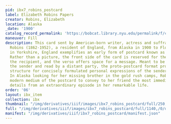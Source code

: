 ```yaml
---
pid: ibx7_robins_postcard
label: Elizabeth Robins Papers
creator: Robins, Elizabeth
location: Alaska
_date: '1900'
catalog_record_permalink: 'https://bobcat.library.nyu.edu/permalink/f/ci13eu/nyu_aleph006049994'
maneuver: Fill
description: This card sent by American-born writer, actress and suffragist Elizabeth
  Robins (1862-1952), a resident of England, from Alaska in 1900 to Florence Bell
  in Yorkshire, England exemplifies an early form of postcard known as a notecard.
  Rather than a picture, the front side of the card is reserved for the address of
  the recipient, and the verso offers space for a message. Meant to be filled in by
  the sender and read by a distant party, the proto-postcard format provides a fixed
  structure for concisely formulated personal expressions of the sender’s own choosing.
  In Alaska looking for her missing brother in the gold rush camps, Robins used the
  modern medium of the postcard to convey to her friend the most immediate and everyday
  details from an extraordinary episode in her remarkable life.
order: '06'
layout: ibx_item
collection: ibx
thumbnail: "/img/derivatives/iiif/images/ibx7_robins_postcard/full/250,/0/default.jpg"
full: "/img/derivatives/iiif/images/ibx7_robins_postcard/full/1140,/0/default.jpg"
manifest: "/img/derivatives/iiif/ibx7_robins_postcard/manifest.json"
---
```

